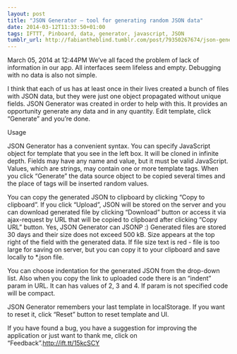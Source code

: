 ```yaml
---
layout: post
title: "JSON Generator – tool for generating random JSON data"
date: 2014-03-12T11:33:50+01:00
tags: IFTTT, Pinboard, data, generator, javascript, JSON
tumblr_url: http://fabiantheblind.tumblr.com/post/79350267674/json-generator-tool-for-generating-random-json-data
---
```

March 05, 2014 at 12:44PM
We’ve all faced the problem of lack of information in our app. All interfaces seem lifeless and empty. Debugging with no data is also not simple.

I think that each of us has at least once in their lives created a bunch of files with JSON data, but they were just one object propagated without unique fields. JSON Generator was created in order to help with this. It provides an opportunity generate any data and in any quantity. Edit template, click “Generate” and you’re done.

Usage

JSON Generator has a convenient syntax. You can specify JavaScript object for template that you see in the left box. It will be cloned in infinite depth. Fields may have any name and value, but it must be valid JavaScript. Values, which are strings, may contain one or more template tags. When you click “Generate” the data source object to be copied several times and the place of tags will be inserted random values.

You can copy the generated JSON to clipboard by clicking “Copy to clipboard”. If you click “Upload”, JSON will be stored on the server and you can download generated file by clicking “Download” button or access it via ajax-request by URL that will be copied to clipboard after clicking “Copy URL” button. Yes, JSON Generator can JSONP :) Generated files are stored 30 days and their size does not exceed 500 kB. Size appears at the top right of the field with the generated data. If file size text is red - file is too large for saving on server, but you can copy it to your clipboard and save locally to *.json file.

You can choose indentation for the generated JSON from the drop-down list. Also when you copy the link to uploaded code there is an “indent” param in URL. It can has values of 2, 3 and 4. If param is not specified code will be compact.

JSON Generator remembers your last template in localStorage. If you want to reset it, click “Reset” button to reset template and UI.

If you have found a bug, you have a suggestion for improving the application or just want to thank me, click on “Feedback”.http://ift.tt/15kcSCY
